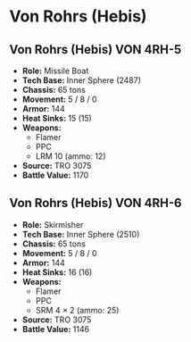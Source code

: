 # Von Rohrs (Hebis)
## Von Rohrs (Hebis) VON 4RH-5
- **Role:** Missile Boat
- **Tech Base:** Inner Sphere (2487)
- **Chassis:** 65 tons
- **Movement:** 5 / 8 / 0
- **Armor:** 144
- **Heat Sinks:** 15 (15)
- **Weapons:**
  - Flamer
  - PPC
  - LRM 10 (ammo: 12)
- **Source:** TRO 3075
- **Battle Value:** 1170

## Von Rohrs (Hebis) VON 4RH-6
- **Role:** Skirmisher
- **Tech Base:** Inner Sphere (2510)
- **Chassis:** 65 tons
- **Movement:** 5 / 8 / 0
- **Armor:** 144
- **Heat Sinks:** 16 (16)
- **Weapons:**
  - Flamer
  - PPC
  - SRM 4 × 2 (ammo: 25)
- **Source:** TRO 3075
- **Battle Value:** 1146

